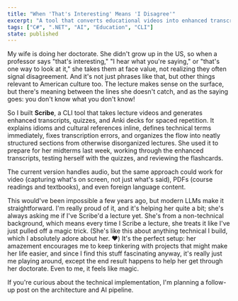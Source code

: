 ```yaml
---
title: "When 'That's Interesting' Means 'I Disagree'"
excerpt: "A tool that converts educational videos into enhanced transcripts with cultural context, quizzes, and flashcards—built because my wife needed it for her doctorate."
tags: ["C#", ".NET", "AI", "Education", "CLI"]
state: published
---
```


My wife is doing her doctorate. She didn't grow up in the US, so when a professor says "that's interesting," "I hear what you're saying," or "that's one way to look at it," she takes them at face value, not realizing they often signal disagreement. And it's not just phrases like that, but other things relevant to American culture too. The lecture makes sense on the surface, but there's meaning between the lines she doesn't catch, and as the saying goes: you don't know what you don't know!

So I built **Scribe**, a CLI tool that takes lecture videos and generates enhanced transcripts, quizzes, and Anki decks for spaced repetition. It explains idioms and cultural references inline, defines technical terms immediately, fixes transcription errors, and organizes the flow into neatly structured sections from otherwise disorganized lectures. She used it to prepare for her midterms last week, working through the enhanced transcripts, testing herself with the quizzes, and reviewing the flashcards.

The current version handles audio, but the same approach could work for video (capturing what's on screen, not just what's said), PDFs (course readings and textbooks), and even foreign language content.

This would've been impossible a few years ago, but modern LLMs make it straightforward. I'm really proud of it, and it's helping her quite a bit; she's always asking me if I've Scribe'd a lecture yet. She's from a non-technical background, which means every time I Scribe a lecture, she treats it like I've just pulled off a magic trick. (She's like this about anything technical I build, which I absolutely adore about her. ❤️) It's the perfect setup: her amazement encourages me to keep tinkering with projects that might make her life easier, and since I find this stuff fascinating anyway, it's really just me playing around, except the end result happens to help her get through her doctorate. Even to me, it feels like magic.

If you're curious about the technical implementation, I'm planning a follow-up post on the architecture and AI pipeline.
